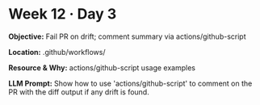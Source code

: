 # Week 12 · Day 3

**Objective:** Fail PR on drift; comment summary via actions/github-script

**Location:** .github/workflows/

**Resource & Why:** actions/github-script usage examples

**LLM Prompt:** Show how to use 'actions/github-script' to comment on the PR with the diff output if any drift is found.
